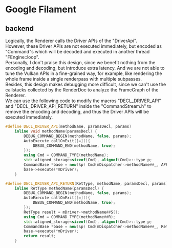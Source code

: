 # Google Filament  

## backend

Logically, the Renderer calls the Driver APIs of the "DriverApi".  
However, these Driver APIs are not executed immediately, but encoded as "Command"s which will be decoded and executed in another thread "FEngine::loop".  
Personally, I don't praise this design, since we benefit nothing from the encoding and decoding, but introduce extra latency. And we are not able to tune the Vulkan APIs in a fine-grained way, for example, like rendering the whole frame inside a single renderpass with multiple subpasses.  
Besides, this design makes debugging more difficult, since we can't use the callstacks collected by the RenderDoc to analyze the FrameGraph of the Renderer.  
We can use the following code to modify the macros "DECL_DRIVER_API" and "DECL_DRIVER_API_RETURN" inside the "CommandStream.h" to remove the encoding and decoding, and thus the Driver APIs will be executed immediately.  

```cpp
#define DECL_DRIVER_API(methodName, paramsDecl, params)                                         \
    inline void methodName(paramsDecl) {                                                        \
        DEBUG_COMMAND_BEGIN(methodName, false, params);                                         \
        AutoExecute callOnExit([=](){                                                           \
            DEBUG_COMMAND_END(methodName, true);                                                \
        });                                                                                     \
        using Cmd = COMMAND_TYPE(methodName);                                                   \
        std::aligned_storage<sizeof(Cmd), alignof(Cmd)>::type p;                                \
        CommandBase *base = new(&p) Cmd(mDispatcher->methodName##_, APPLY(std::move, params));  \
        base->execute(*mDriver);                                                                \
    }

#define DECL_DRIVER_API_RETURN(RetType, methodName, paramsDecl, params)                                          \
    inline RetType methodName(paramsDecl) {                                                                      \
        DEBUG_COMMAND_BEGIN(methodName, false, params);                                                          \
        AutoExecute callOnExit([=](){                                                                            \
            DEBUG_COMMAND_END(methodName, true);                                                                 \
        });                                                                                                      \
        RetType result = mDriver->methodName##S();                                                               \
        using Cmd = COMMAND_TYPE(methodName##R);                                                                 \
        std::aligned_storage<sizeof(Cmd), alignof(Cmd)>::type p;                                                 \
        CommandBase *base = new(&p) Cmd(mDispatcher->methodName##_, RetType(result), APPLY(std::move, params));  \
        base->execute(*mDriver);                                                                                 \
        return result;                                                                                           \
    }
```
